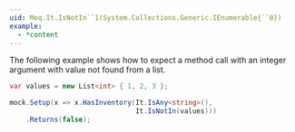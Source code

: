 ```yaml
---
uid: Moq.It.IsNotIn``1(System.Collections.Generic.IEnumerable{``0})
example:
  - *content
---
```

The following example shows how to expect a method call with an integer argument with value not found from a list.

```csharp
var values = new List<int> { 1, 2, 3 };

mock.Setup(x => x.HasInventory(It.IsAny<string>(),
                               It.IsNotIn(values)))
    .Returns(false);
```
